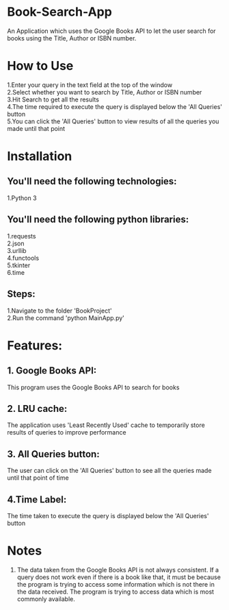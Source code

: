 # Book-Search-App
An Application which uses the Google Books API to let the user search for books using the Title, Author or ISBN number. 

# How to Use
1.Enter your query in the text field at the top of the window\
2.Select whether you want to search by Title, Author or ISBN number\
3.Hit Search to get all the results\
4.The time required to execute the query is displayed below the 'All Queries' button\
5.You can click the 'All Queries' button to view results of all the queries you made until that point

# Installation
## You'll need the following technologies:
1.Python 3

## You'll need the following python libraries:
1.requests\
2.json\
3.urllib\
4.functools\
5.tkinter\
6.time

## Steps:
1.Navigate to the folder 'BookProject'\
2.Run the command 'python MainApp.py'

# Features:
## 1. Google Books API: 
This program uses the Google Books API to search for books
## 2. LRU cache: 
The application uses 'Least Recently Used' cache to temporarily store results of queries to improve performance
## 3. All Queries button:
The user can click on the 'All Queries' button to see all the queries made until that point of time
## 4.Time Label:
The time taken to execute the query is displayed below the 'All Queries' button

# Notes
1. The data taken from the Google Books API is not always consistent. If a query does not work even if there is a book like that, it must be because the program is trying to access some information which is not there in the data received. The program is trying to access data which is most commonly available.
